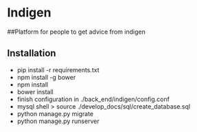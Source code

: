 # Indigen

##Platform for people to get advice from indigen


## Installation

* pip install -r requirements.txt
* npm install -g bower
* npm install
* bower install
* finish configuration in ./back_end/indigen/config.conf
* mysql shell > source ./develop_docs/sql/create_database.sql
* python manage.py migrate
* python manage.py runserver
